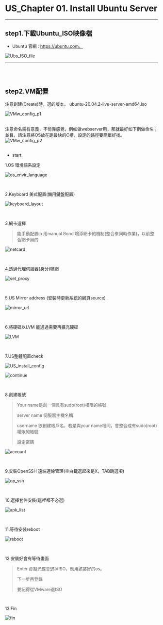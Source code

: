 # US_Chapter 01. Install Ubuntu Server


* * *

<h2 id="iso">step1.下載Ubuntu_ISO映像檔</h2>


* Ubuntu 官網 : https://ubuntu.com。

![Ubs_ISO_file](https://i.imgur.com/zTvcK1u.png)

---
<br />
<br />
<h2 id="VMconfig">step2.VM配置</h2>

注意創建(Create)時，選的版本。
ubuntu-20.04.2-live-server-amd64.iso <br />

![VMw_config_p1](https://i.imgur.com/RJzwZYv.png)
<br />
<br />

注意命名需有意義，不倚靠感覺，例如做webserver用，那就最好如下例做命名；並且，請注意將OS放在跑最快的C槽，設定的路徑要簡單好找。<br />
![VMw_config_p2](https://i.imgur.com/1FyrkAH.png)<br />
<br />


* start

1.OS 環境語系設定

![os_envir_language](https://i.imgur.com/L8gXC8h.png)

<br />

2.Keyboard 美式配置(備用鍵盤配置)

![keyboard_layout](https://i.imgur.com/GJwny1l.png)

<br />

3.網卡選擇
> 能手動配置ip 用manual
> Bond 增添網卡的機制(整合來同時作業)，以前整合網卡用的

![netcard](https://i.imgur.com/A5DTIAJ.png)

<br />

4.透過代理伺服器(身分)聯網

![set_proxy](https://i.imgur.com/7dqfdRE.png)

<br />

5.US Mirror address (安裝時更新系統的網頁source)

![mirror_url](https://i.imgur.com/NjLvccY.png)

<br />

6.將硬碟以LVM 能通過需要再擴充硬碟


![LVM](https://i.imgur.com/y4lsvNA.png)

<br />

7.US整體配置check

![US_install_config](https://i.imgur.com/cNiAf3J.png)

![continue](https://i.imgur.com/4H42ftx.png)

<br />

8.創建帳號
> Your name是創一個具有sudo(root)權限的帳號
> 
> server name 伺服器主機名稱
> 
> username 欲創建帳戶名，若是與your name相同，會整合成有sudo(root)權限的帳號
> 
> 設定密碼


![account](https://i.imgur.com/LOxiBWh.png)

<br />

9.安裝OpenSSH 遠端連線管理(空白鍵選起來是X，TAB跳選項)

![op_ssh](https://i.imgur.com/ePZZkqs.png)

<br />

10.選擇套件安裝(這裡都不必選)

![apk_list](https://i.imgur.com/3vuo4vs.png)

<br />

11.等待安裝reboot

![reboot](https://i.imgur.com/eT7cnhh.png)

<br />



12 安裝好會有等待畫面

>Enter 虛擬光碟會退掉ISO，應用該裝好的os。
>
>下一步再登錄
>
>要記得從VMware退ISO

<br />



13.Fin

![fin](https://i.imgur.com/yleMpWR.png)
